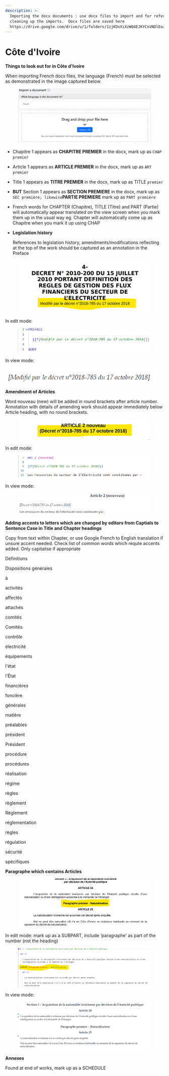 ```yaml
---
description: >-
  Importing the docx documents : use docx files to import and for reference when
  cleaning up the imports.  Docx files are saved here
  https://drive.google.com/drive/u/1/folders/1zjKOvXiXzWQ4EJKYCnVNDlEoz
---
```


# Côte d'Ivoire

**Things to look out for in Côte d'Ivoire**

When importing French docx files, the language (French) must be selected as demonstrated in the image captured below.

<figure><img src="../.gitbook/assets/image (5) (1).png" alt=""><figcaption></figcaption></figure>

* Chapitre 1 appears as **CHAPITRE PREMIER** in the docx, mark up as `CHAP premier`
* &#x20;Article 1 appears as  **ARTICLE PREMIER** in the docx,  mark up as `ART premier`&#x20;
* Title 1 appears as  **TITRE PREMIER** in the docx,  mark up as TITLE `premier`
* **BUT** Section 1 appears as  **SECTION PREMIERE** in the docx,  mark up as `SEC première; likewise`**PARTIE PREMIERE** mark up as `PART première`
* French words for CHAPTER (Chapitre), TITLE (Titre) and PART (Partie) will automatically appear translated on the view screen when you mark them up in the usual way eg. Chapter will automatically come up as Chapitre when you mark it up using CHAP
*   **Legislation history**

    References to legislation history, amendments/modifications reflecting at the top of the work should be captured as an annotation in the Preface

<figure><img src="../.gitbook/assets/image (5).png" alt=""><figcaption></figcaption></figure>

In edit mode:

<figure><img src="../.gitbook/assets/image (3) (1) (1).png" alt=""><figcaption></figcaption></figure>

In view mode:

![](<../.gitbook/assets/image (4) (1).png>)&#x20;

**Amendment of Articles**

Word nouveau (new) will be added in round brackets after article number. Annotation with details of amending work should appear immediately below Article heading, with no round brackets.

<figure><img src="../.gitbook/assets/image (3).png" alt=""><figcaption></figcaption></figure>

In edit mode:

<figure><img src="../.gitbook/assets/image (2) (1).png" alt=""><figcaption></figcaption></figure>

In view mode:

<figure><img src="../.gitbook/assets/image (3) (1).png" alt=""><figcaption></figcaption></figure>

**Adding accents to letters which are changed by editors from Captials to Sentence Case in Title and Chapter headings**&#x20;

Copy from text within Chapter, or use Google French to English translation if unsure accent needed. Check list of common words which requte accents added. Only capitalise if appropriate&#x20;



Définitions

Dispositions générales

&#x20;

à

activités

affectés

attachés

comités

Comités

contrôle

électricité

équipements

l'état

l'État&#x20;

financières

&#x20;foncière

générales

matière&#x20;

préalables

président

Président

procédure&#x20;

procédures

réalisation

régime

règles

règlement

Règlement

réglementation

règles

régulation

sécurité

spécifiques

**Paragraphe which contains Articles**&#x20;





<figure><img src="../.gitbook/assets/image.png" alt=""><figcaption></figcaption></figure>

In edit mode: mark up as a SUBPART, include ‘paragraphe’ as part of the number (not the heading)

<figure><img src="../.gitbook/assets/image (1).png" alt=""><figcaption></figcaption></figure>

In view mode:

<figure><img src="../.gitbook/assets/image (2).png" alt=""><figcaption></figcaption></figure>

**Annexes**&#x20;

Found at end of works, mark up as a SCHEDULE





